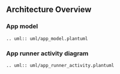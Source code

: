 ## Architecture Overview

### App model

```{eval-rst}
.. uml:: uml/app_model.plantuml
```

### App runner activity diagram

```{eval-rst}
.. uml:: uml/app_runner_activity.plantuml
```
